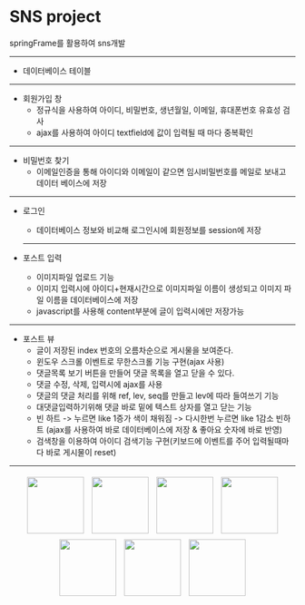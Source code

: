 # SNS project

springFrame를 활용하여 sns개발

<hr/>

* 데이터베이스 테이블    


<hr/>

* 회원가입 창
   * 정규식을 사용하여 아이디, 비밀번호, 생년월일, 이메일, 휴대폰번호 유효성 검사
   * ajax를 사용하여 아이디 textfield에 값이 입력될 때 마다 중복확인
<hr/>    

* 비밀번호 찾기
   * 이메일인증을 통해 아이디와 이메일이 같으면 임시비밀번호를 메일로 보내고 데이터 베이스에 저장
  
* * *
* 로그인
  * 데이터베이스 정보와 비교해 로그인시에 회원정보를 session에 저장
   
  * * *
* 포스트 입력 
   * 이미지파일 업로드 기능
   * 이미지 입력시에 아이디+현재시간으로 이미지파일 이름이 생성되고 이미지 파일 이름을 데이터베이스에 저장
   * javascript를 사용해 content부분에 글이 입력시에만 저장가능
   
* * *
* 포스트 뷰
   * 글이 저장된 index 번호의 오름차순으로 게시물을 보여준다.
   * 윈도우 스크롤 이벤트로 무한스크롤 기능 구현(ajax 사용)
   * 댓글목록 보기 버튼을 만들어 댓글 목록을 열고 닫을 수 있다.
   * 댓글 수정, 삭제, 입력시에 ajax를 사용
   * 댓글의 댓글 처리를 위해 ref, lev, seq를 만들고 lev에 따라 들여쓰기 기능
   * 대댓글입력하기위해 댓글 바로 밑에 텍스트 상자를 열고 닫는 기능
   * 빈 하트 -> 누르면 like 1증가 색이 채워짐 -> 다시한번 누르면 like 1감소 빈하트 (ajax를 사용하여 바로 데이터베이스에 저장 & 좋아요 숫자에 바로 반영)
   * 검색창을 이용하여 아이디 검색기능 구현(키보드에 이벤트를 주어 입력될때마다 바로 게시물이 reset)
   


<hr/>
<div align="center">
  <img src="https://user-images.githubusercontent.com/60992456/83469665-4a438500-a4bb-11ea-96e2-6848bf6a42e8.png" width="100" style="margin:5px"/>
  <img src="https://user-images.githubusercontent.com/60992456/83471065-ad82e680-a4be-11ea-8354-9d8b943136e3.png" width="100" style="margin:5px"/>
  <img src="https://user-images.githubusercontent.com/60992456/83470858-29306380-a4be-11ea-864a-b6e28bca1e51.png" width="100" style="margin:5px"/>
  <img src="https://user-images.githubusercontent.com/60992456/83470859-29c8fa00-a4be-11ea-8cad-f5b9aaf73ac8.jpg" width="100" style="margin:5px"/>
  <img src="https://user-images.githubusercontent.com/60992456/83471145-e3c06600-a4be-11ea-86f6-473d55a798e4.png" width="100" style="margin:5px"/>
  <img src="https://user-images.githubusercontent.com/60992456/83471772-86c5af80-a4c0-11ea-8602-de9167dc1c96.png" width="100" style="margin:5px"/>
  <img src="https://user-images.githubusercontent.com/60992456/83471793-9218db00-a4c0-11ea-8c1b-0747f08e5c9c.png" width="100" style="margin:5px"/>
  
</di1v>

